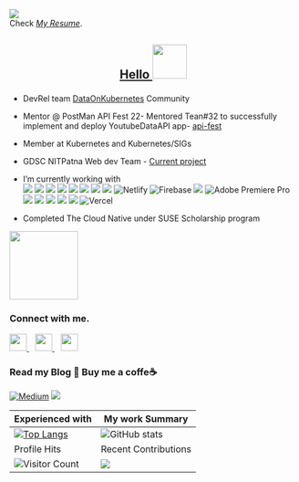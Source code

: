 
![](https://img.shields.io/badge/UG_@_National_Institute_of_Technology_Patna-Looking_Out_for_MERN_oppurtunities-informational?style=flat&logo=<LOGO_NAME>&logoColor=white&color=2bbc8a)<br>
Check *[My Resume](https://drive.google.com/file/d/1GKiRS0lI1rXPk_FNip_g0NWu4yQ63FWK/view?usp=sharing)*.
<h2>
<p align="center">
  <b><a href="https://shivamty.bio.link/">
    Hello </a> <img src="https://pa1.narvii.com/7610/d5822a7d821e47f09e560bbb8dd53b1956325d05r1-500-500_hq.gif" width="60" height="60" /> </b><br>
  
  </p>
</h2>

- DevRel team <a href="https://dok.community/">DataOnKubernetes</a> Community 
- Mentor @ PostMan API Fest 22- Mentored Tean#32 to successfully implement and deploy YoutubeDataAPI app- <a href="https://api-fest.pages.dev/">api-fest </a>
- Member at Kubernetes and Kubernetes/SIGs 
- GDSC NITPatna Web dev Team - <a href="https://environmental-awareness-app.vercel.app/"> Current project </a>
- I’m currently working with<br>
![](https://img.shields.io/badge/MongoDB-4EA94B?style=for-the-badge&logo=mongodb&logoColor=white) 
![](https://img.shields.io/badge/React-20232A?style=for-the-badge&logo=react&logoColor=61DAFB) 
![](https://img.shields.io/badge/Express.js-404D59?style=for-the-badge)
![](https://img.shields.io/badge/Node.js-43853D?style=for-the-badge&logo=node.js&logoColor=white)
![](https://img.shields.io/badge/Netlify-00C7B7?style=for-the-badge&logo=netlify&logoColor=white)
![](https://img.shields.io/badge/GIT-E44C30?style=for-the-badge&logo=git&logoColor=white)
![](https://img.shields.io/badge/Canva-%2300C4CC.svg?&style=for-the-badge&logo=Canva&logoColor=white)
![](https://img.shields.io/badge/Docker-2CA5E0?style=for-the-badge&logo=docker&logoColor=white)
![Netlify](https://img.shields.io/badge/netlify-%23000000.svg?style=for-the-badge&logo=netlify&logoColor=#00C7B7)
![Firebase](https://img.shields.io/badge/firebase-%23039BE5.svg?style=for-the-badge&logo=firebase)
![](https://img.shields.io/badge/Gatsby-663399?style=for-the-badge&logo=gatsby&logoColor=white)
![Adobe Premiere Pro](https://img.shields.io/badge/Adobe%20Premiere%20Pro-9999FF.svg?style=for-the-badge&logo=Adobe%20Premiere%20Pro&logoColor=white)
![](https://img.shields.io/badge/JavaScript-323330?style=for-the-badge&logo=javascript&logoColor=F7DF1E)
![](https://img.shields.io/badge/Java-ED8B00?style=for-the-badge&logo=java&logoColor=white)
![](https://img.shields.io/badge/kubernetes-326ce5.svg?&style=for-the-badge&logo=kubernetes&logoColor=white)
![](https://img.shields.io/badge/next.js-000000?style=for-the-badge&logo=nextdotjs&logoColor=white)
![](https://img.shields.io/badge/Postman-FF6C37?style=for-the-badge&logo=Postman&logoColor=white)
![Vercel](https://img.shields.io/badge/vercel-%23000000.svg?style=for-the-badge&logo=vercel&logoColor=white)

- Completed The Cloud Native under SUSE Scholarship program 
<img src="https://udacity-email.s3.us-west-2.amazonaws.com/SUSE/SUSE_Scholarship_Finalist_Badge.png?bsft_aaid=affd8710-61ff-4001-baca-1d4a7303381d&bsft_eid=c10c73ad-a3fc-4be5-8a8e-406fe76a2062&utm_campaign=sch_600_2021-08-04_ndxxx_suse-100-completion-badge&utm_source=blueshift&utm_medium=email&utm_content=sch_600_2021-08-04_ndxxx_suse-100-completion-badge&bsft_clkid=cd441bf3-1a31-4450-b484-3cbff46cce46&bsft_uid=5f96aa9a-8ee3-48f3-ac66-5fcc000dc79a&bsft_mid=2600fb79-36bb-49ae-8b53-2fda68d80514&bsft_mime_type=html&bsft_ek=2021-08-04T13%3A22%3A39Z&bsft_lx=4&bsft_tv=7" width="120" />
<!-- ![](https://img.shields.io/badge/.-OpenSource-informational?style=flat&logo=OpenSourceInitiative&logoColor=white&color=2bbc8a) -->

 
 
### Connect with me.
  <a href="https://twitter.com/twtyagi">
    <img width="30px" src="https://www.vectorlogo.zone/logos/twitter/twitter-official.svg" />
  </a>&ensp;
  <a href="https://in.linkedin.com/in/shivam-tyagi-57b7341a6">
    <img width="30px" src="https://www.vectorlogo.zone/logos/linkedin/linkedin-icon.svg" />
  </a>&ensp;
  <a href="https://www.instagram.com/_t_waves/">
    <img width="30px" src="https://www.vectorlogo.zone/logos/instagram/instagram-icon.svg" />
  </a>



### Read my Blog 🎉 Buy me a coffe☕
<a href="https://medium.com/@Shivamtyagii">![Medium](https://img.shields.io/badge/Medium-12100E?style=for-the-badge&logo=medium&logoColor=white)</a>
<a href="https://www.buymeacoffee.com/shivamtyagi">![](https://img.shields.io/badge/Buy_Me_A_Coffee-FFDD00?style=for-the-badge&logo=buy-me-a-coffee&logoColor=black)</a>


 Experienced with | My work Summary
----------------------|------------------
[![Top Langs](https://github-readme-stats.vercel.app/api/top-langs/?username=ShivamTyagi12345)](https://github.com/anuraghazra/github-readme-stats) |![ GitHub stats](https://github-readme-stats.vercel.app/api?username=ShivamTyagi12345&show_icons=true&theme=radical)  
 Profile Hits | Recent Contributions
![Visitor Count](https://profile-counter.glitch.me/{ShivamTyagi12345}/count.svg) | ![](https://github-profile-summary-cards.vercel.app/api/cards/profile-details?username=ShivamTyagi12345&theme=monokai)





 

